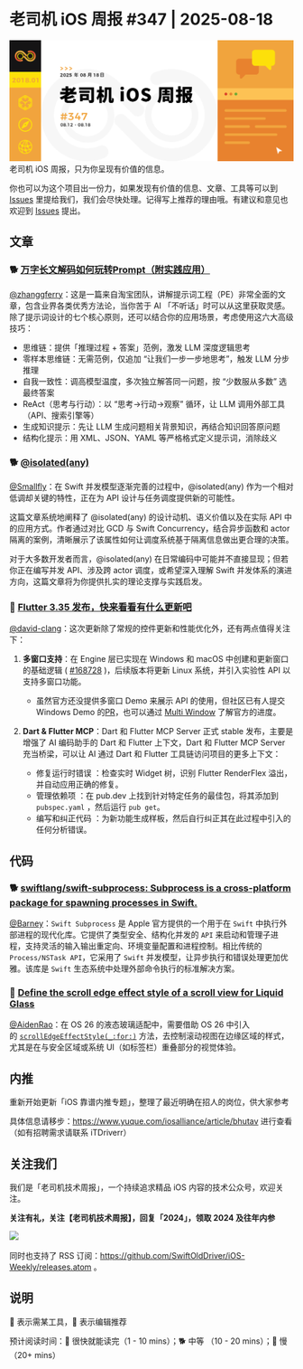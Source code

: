 # 老司机 iOS 周报 #347 | 2025-08-18

![ios-weekly](https://github.com/SwiftOldDriver/iOS-Weekly/blob/master/assets/weekly-header/347.jpg?raw=true)
老司机 iOS 周报，只为你呈现有价值的信息。

你也可以为这个项目出一份力，如果发现有价值的信息、文章、工具等可以到 [Issues](https://github.com/SwiftOldDriver/iOS-Weekly/issues) 里提给我们，我们会尽快处理。记得写上推荐的理由哦。有建议和意见也欢迎到 [Issues](https://github.com/SwiftOldDriver/iOS-Weekly/issues) 提出。

## 文章

### 🐕 [万字长文解码如何玩转Prompt（附实践应用）](https://mp.weixin.qq.com/s/ad6y-pCe1_PV7iNA7Uh1bg)

[@zhanggferry](zhangferry.com)：这是一篇来自淘宝团队，讲解提示词工程（PE）非常全面的文章，包含业界各类优秀方法论，当你苦于 AI 「不听话」时可以从这里获取灵感。除了提示词设计的七个核心原则，还可以结合你的应用场景，考虑使用这六大高级技巧：

* 思维链：提供「推理过程 + 答案」范例，激发 LLM 深度逻辑思考
* 零样本思维链：无需范例，仅追加 “让我们一步一步地思考”，触发 LLM 分步推理
* 自我一致性：调高模型温度，多次独立解答同一问题，按 “少数服从多数” 选最终答案
* ReAct（思考与行动）：以 “思考→行动→观察” 循环，让 LLM 调用外部工具（API、搜索引擎等）
* 生成知识提示：先让 LLM 生成问题相关背景知识，再结合知识回答原问题
* 结构化提示：用 XML、JSON、YAML 等严格格式定义提示词，消除歧义


### 🐕 [@isolated(any)](https://nshipster.com/isolated-any/)
[@Smallfly](https://github.com/iostalks)：在 Swift 并发模型逐渐完善的过程中，@isolated(any) 作为一个相对低调却关键的特性，正在为 API 设计与任务调度提供新的可能性。

这篇文章系统地阐释了 @isolated(any) 的设计动机、语义价值以及在实际 API 中的应用方式。作者通过对比 GCD 与 Swift Concurrency，结合异步函数和 actor 隔离的案例，清晰展示了该属性如何让调度系统基于隔离信息做出更合理的决策。

对于大多数开发者而言，@isolated(any) 在日常编码中可能并不直接显现；但若你正在编写并发 API、涉及跨 actor 调度，或希望深入理解 Swift 并发体系的演进方向，这篇文章将为你提供扎实的理论支撑与实践启发。

### 🐎 [Flutter 3.35 发布，快来看看有什么更新吧](https://mp.weixin.qq.com/s/PPnSmA3XmyS3cZ_m7zgpdw)

[@david-clang](https://github.com/david-clang)：这次更新除了常规的控件更新和性能优化外，还有两点值得关注下：

1. **多窗口支持**：在 Engine 层已实现在 Windows 和 macOS 中创建和更新窗口的基础逻辑 ( [#168728](https://link.juejin.cn/?target=https%3A%2F%2Fgithub.com%2Fflutter%2Fflutter%2Fpull%2F168728 "https://github.com/flutter/flutter/pull/168728") )，后续版本将更新 Linux 系统，并引入实验性 API 以支持多窗口功能。
	- 虽然官方还没提供多窗口 Demo 来展示 API 的使用，但社区已有人提交 Windows Demo 的[PR](https://github.com/flutter/flutter/pull/173715)，也可以通过 [Multi Window](https://github.com/orgs/flutter/projects/39/views/1) 了解官方的进度。

2. **Dart & Flutter MCP**：Dart 和 Flutter MCP Server 正式 stable 发布，主要是增强了 AI 编码助手的 Dart 和 Flutter 上下文，Dart 和 Flutter MCP Server 充当桥梁，可以让 AI 通过 Dart 和 Flutter 工具链访问项目的更多上下文：
	- 修复运行时错误 ：检查实时 Widget 树，识别 Flutter RenderFlex 溢出，并自动应用正确的修复。
	- 管理依赖项 ：在 pub.dev 上找到针对特定任务的最佳包，将其添加到 `pubspec.yaml` ，然后运行 `pub get`。
	- 编写和纠正代码 ：为新功能生成样板，然后自行纠正其在此过程中引入的任何分析错误。

## 代码

### 🐕 [swiftlang/swift-subprocess: Subprocess is a cross-platform package for spawning processes in Swift.](https://github.com/swiftlang/swift-subprocess)

[@Barney](https://github.com/BarneyZhaoooo)：`Swift Subprocess` 是 Apple 官方提供的一个用于在 `Swift` 中执行外部进程的现代化库。它提供了类型安全、结构化并发的 `API` 来启动和管理子进程，支持灵活的输入输出重定向、环境变量配置和进程控制。相比传统的 `Process/NSTask API`，它采用了 `Swift` 并发模型，让异步执行和错误处理更加优雅。该库是 `Swift` 生态系统中处理外部命令执行的标准解决方案。

### 🐎 [Define the scroll edge effect style of a scroll view for Liquid Glass](https://www.createwithswift.com/define-the-scroll-edge-effect-style-of-a-scroll-view-for-liquid-glass/)

[@AidenRao](https://weibo.com/AidenRao)：在 OS 26 的液态玻璃适配中，需要借助 OS 26 中引入的 [`scrollEdgeEffectStyle(_:for:)`](https://developer.apple.com/documentation/swiftui/view/scrolledgeeffectstyle\(_:for:\)) 方法，去控制滚动视图在边缘区域的样式，尤其是在与安全区域或系统 UI（如标签栏）重叠部分的视觉体验。

## 内推

重新开始更新「iOS 靠谱内推专题」，整理了最近明确在招人的岗位，供大家参考

具体信息请移步：https://www.yuque.com/iosalliance/article/bhutav 进行查看（如有招聘需求请联系 iTDriverr）

## 关注我们

我们是「老司机技术周报」，一个持续追求精品 iOS 内容的技术公众号，欢迎关注。

**关注有礼，关注【老司机技术周报】，回复「2024」，领取 2024 及往年内参**

![](https://github.com/SwiftOldDriver/iOS-Weekly/blob/master/assets/qrcode_for_wechat.jpg?raw=true)

同时也支持了 RSS 订阅：https://github.com/SwiftOldDriver/iOS-Weekly/releases.atom 。

## 说明

🚧 表示需某工具，🌟 表示编辑推荐

预计阅读时间：🐎 很快就能读完（1 - 10 mins）；🐕 中等 （10 - 20 mins）；🐢 慢（20+ mins）
